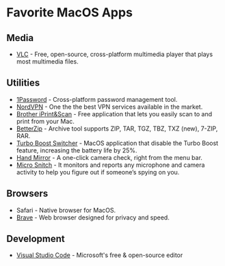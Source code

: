 # Favorite MacOS Apps

## Media
* [VLC](https://www.videolan.org/vlc/index.html) - Free, open-source, cross-platform multimedia player that plays most multimedia files.

## Utilities
* [1Password](https://1password.com/) - Cross-platform password management tool.
* [NordVPN](https://nordvpn.com/) - One the the best VPN services available in the market.
* [Brother iPrint&Scan](https://apps.apple.com/us/app/brother-iprint-scan/id1193539993?mt=12) - Free application that lets you easily scan to and print from your Mac.
* [BetterZip](https://macitbetter.com/) - Archive tool supports ZIP, TAR, TGZ, TBZ, TXZ (new), 7-ZIP, RAR.
* [Turbo Boost Switcher](https://www.rugarciap.com/turbo-boost-switcher-for-os-x/) - MacOS application that disable the Turbo Boost feature, increasing the battery life by 25%.
* [Hand Mirror](https://handmirror.app) - A one-click camera check, right from the menu bar.
* [Micro Snitch](https://obdev.at/products/microsnitch/index.html) - It monitors and reports any microphone and camera activity to help you figure out if someone’s spying on you.


## Browsers
* Safari - Native browser for MacOS.
* [Brave](https://brave.com/) - Web browser designed for privacy and speed.

## Development
* [Visual Studio Code](https://code.visualstudio.com/) - Microsoft's free & open-source editor
